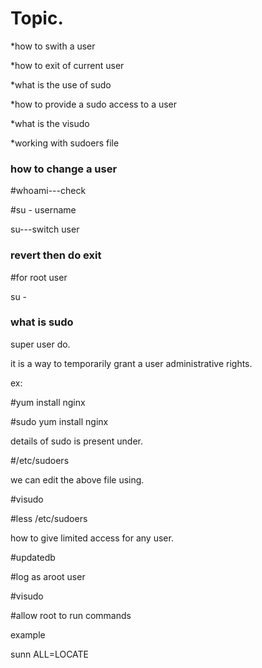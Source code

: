 # Topic.
*how to swith a user

*how to exit of current user

*what is the use of sudo

*how to provide a sudo access to a user

*what is the visudo

*working with sudoers file

### how to change a user

#whoami---check

#su - username

su---switch user

### revert then do exit

#for root user

su -

### what is sudo

super user do.

it is a way to temporarily grant a user administrative rights.

ex:

#yum install nginx

#sudo yum install nginx

details of sudo is present under.

#/etc/sudoers

we can edit the above file using.

#visudo

#less /etc/sudoers

how to give limited access for any user.

#updatedb

#log as aroot user

#visudo

#allow  root to run commands

example

sunn  ALL=LOCATE 


